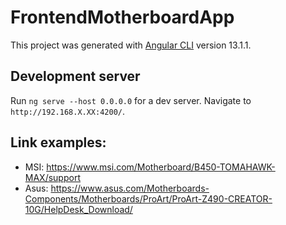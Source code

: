 # FrontendMotherboardApp

This project was generated with [Angular CLI](https://github.com/angular/angular-cli) version 13.1.1.

## Development server

Run `ng serve --host 0.0.0.0` for a dev server. Navigate to `http://192.168.X.XX:4200/`.

## Link examples:
- MSI: https://www.msi.com/Motherboard/B450-TOMAHAWK-MAX/support
- Asus: https://www.asus.com/Motherboards-Components/Motherboards/ProArt/ProArt-Z490-CREATOR-10G/HelpDesk_Download/

